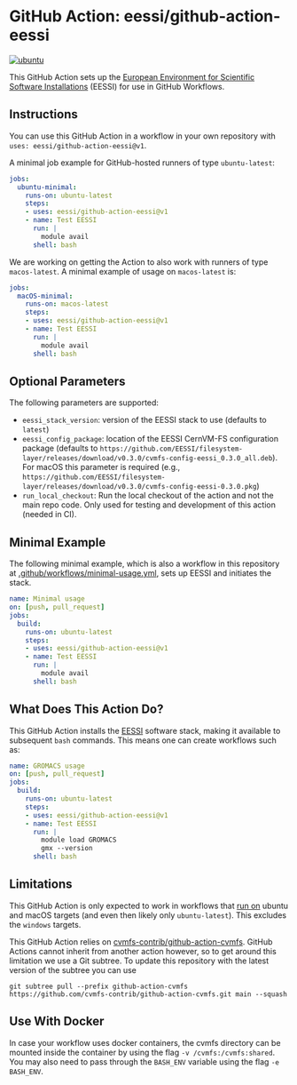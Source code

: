 # GitHub Action: eessi/github-action-eessi
[![ubuntu](https://github.com/eessi/github-action-eessi/workflows/ubuntu/badge.svg)](https://github.com/eessi/github-action-eessi/actions?query=workflow%3Aubuntu) <!---[![macOS](https://github.com/eessi/github-action-eessi/workflows/macOS/badge.svg)](https://github.com/eessi/github-action-eessi/actions?query=workflow%3AmacOS)-->


This GitHub Action sets up the [European Environment for Scientific Software Installations](https://eessi.github.io/docs/) (EESSI) for use in GitHub Workflows.

## Instructions
You can use this GitHub Action in a workflow in your own repository with `uses: eessi/github-action-eessi@v1`.

A minimal job example for GitHub-hosted runners of type `ubuntu-latest`:
```yaml
jobs:
  ubuntu-minimal:
    runs-on: ubuntu-latest
    steps:
    - uses: eessi/github-action-eessi@v1
    - name: Test EESSI
      run: |
        module avail
      shell: bash
```

We are working on getting the Action to also work with runners of type `macos-latest`. A minimal example of usage on `macos-latest` is:
```yaml
jobs:
  macOS-minimal:
    runs-on: macos-latest
    steps:
    - uses: eessi/github-action-eessi@v1
    - name: Test EESSI
      run: |
        module avail
      shell: bash
```

## Optional Parameters
The following parameters are supported:
- `eessi_stack_version`: version of the EESSI stack to use (defaults to `latest`)
- `eessi_config_package`: location of the EESSI CernVM-FS configuration package (defaults to `https://github.com/EESSI/filesystem-layer/releases/download/v0.3.0/cvmfs-config-eessi_0.3.0_all.deb`). For macOS this parameter is required (e.g., `https://github.com/EESSI/filesystem-layer/releases/download/v0.3.0/cvmfs-config-eessi-0.3.0.pkg`)
- `run_local_checkout`: Run the local checkout of the action and not the main repo code. Only used for testing and development of this action (needed in CI).

## Minimal Example

The following minimal example, which is also a workflow in this repository at [.github/workflows/minimal-usage.yml](https://github.com/eessi/github-action-eessi/tree/main/.github/workflows/minimal-usage.yml), sets up EESSI and initiates the stack.
```yaml
name: Minimal usage
on: [push, pull_request]
jobs:
  build:
    runs-on: ubuntu-latest
    steps:
    - uses: eessi/github-action-eessi@v1
    - name: Test EESSI
      run: |
        module avail
      shell: bash
```

## What Does This Action Do?

This GitHub Action installs the [EESSI](https://eessi.github.io/docs/) software stack, making it available to subsequent `bash` commands. This means one can create
workflows such as:
```yaml
name: GROMACS usage
on: [push, pull_request]
jobs:
  build:
    runs-on: ubuntu-latest
    steps:
    - uses: eessi/github-action-eessi@v1
    - name: Test EESSI
      run: |
        module load GROMACS
        gmx --version
      shell: bash
```

## Limitations

This GitHub Action is only expected to work in workflows that [run on](https://docs.github.com/en/free-pro-team@latest/actions/reference/workflow-syntax-for-github-actions#jobsjob_idruns-on) ubuntu and macOS targets (and even then likely only `ubuntu-latest`). This excludes the `windows` targets.

This GitHub Action relies on [cvmfs-contrib/github-action-cvmfs](https://github.com/cvmfs-contrib/github-action-cvmfs). GitHub Actions cannot inherit from another action however, so to get around this limitation we use a Git subtree. To update this repository with the latest version of the subtree you can use 
```
git subtree pull --prefix github-action-cvmfs https://github.com/cvmfs-contrib/github-action-cvmfs.git main --squash
```

## Use With Docker

In case your workflow uses docker containers, the cvmfs directory can be mounted inside the container by using the flag `-v /cvmfs:/cvmfs:shared`. You may also need to pass through the `BASH_ENV` variable using the flag `-e BASH_ENV`.
